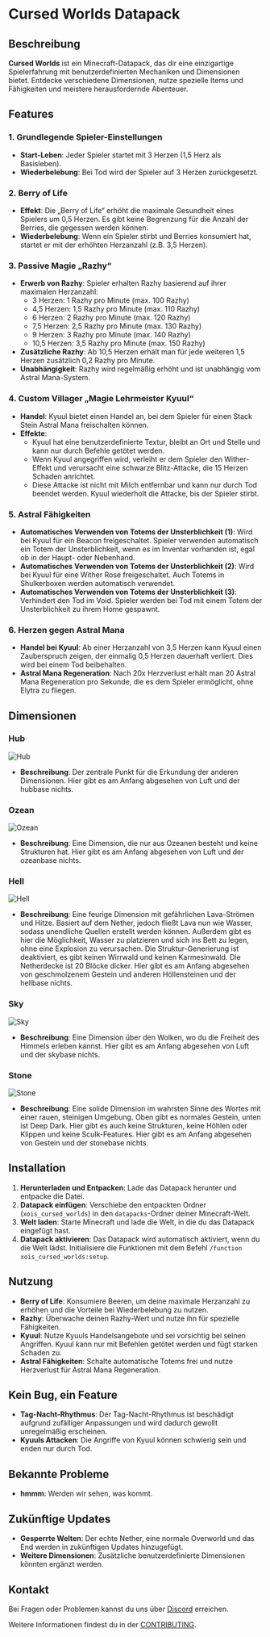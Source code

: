 # Cursed Worlds Datapack

## Beschreibung

**Cursed Worlds** ist ein Minecraft-Datapack, das dir eine einzigartige Spielerfahrung mit benutzerdefinierten Mechaniken und Dimensionen bietet. Entdecke verschiedene Dimensionen, nutze spezielle Items und Fähigkeiten und meistere herausfordernde Abenteuer.

## Features

### 1. Grundlegende Spieler-Einstellungen
- **Start-Leben**: Jeder Spieler startet mit 3 Herzen (1,5 Herz als Basisleben).
- **Wiederbelebung**: Bei Tod wird der Spieler auf 3 Herzen zurückgesetzt.

### 2. Berry of Life
- **Effekt**: Die „Berry of Life“ erhöht die maximale Gesundheit eines Spielers um 0,5 Herzen. Es gibt keine Begrenzung für die Anzahl der Berries, die gegessen werden können.
- **Wiederbelebung**: Wenn ein Spieler stirbt und Berries konsumiert hat, startet er mit der erhöhten Herzanzahl (z.B. 3,5 Herzen).

### 3. Passive Magie „Razhy“
- **Erwerb von Razhy**: Spieler erhalten Razhy basierend auf ihrer maximalen Herzanzahl:
  - 3 Herzen: 1 Razhy pro Minute (max. 100 Razhy)
  - 4,5 Herzen: 1,5 Razhy pro Minute (max. 110 Razhy)
  - 6 Herzen: 2 Razhy pro Minute (max. 120 Razhy)
  - 7,5 Herzen: 2,5 Razhy pro Minute (max. 130 Razhy)
  - 9 Herzen: 3 Razhy pro Minute (max. 140 Razhy)
  - 10,5 Herzen: 3,5 Razhy pro Minute (max. 150 Razhy)
- **Zusätzliche Razhy**: Ab 10,5 Herzen erhält man für jede weiteren 1,5 Herzen zusätzlich 0,2 Razhy pro Minute.
- **Unabhängigkeit**: Razhy wird regelmäßig erhöht und ist unabhängig vom Astral Mana-System.

### 4. Custom Villager „Magie Lehrmeister Kyuul“
- **Handel**: Kyuul bietet einen Handel an, bei dem Spieler für einen Stack Stein Astral Mana freischalten können.
- **Effekte**:
  - Kyuul hat eine benutzerdefinierte Textur, bleibt an Ort und Stelle und kann nur durch Befehle getötet werden.
  - Wenn Kyuul angegriffen wird, verleiht er dem Spieler den Wither-Effekt und verursacht eine schwarze Blitz-Attacke, die 15 Herzen Schaden anrichtet.
  - Diese Attacke ist nicht mit Milch entfernbar und kann nur durch Tod beendet werden. Kyuul wiederholt die Attacke, bis der Spieler stirbt.

### 5. Astral Fähigkeiten
- **Automatisches Verwenden von Totems der Unsterblichkeit (1)**: Wird bei Kyuul für ein Beacon freigeschaltet. Spieler verwenden automatisch ein Totem der Unsterblichkeit, wenn es im Inventar vorhanden ist, egal ob in der Haupt- oder Nebenhand.
- **Automatisches Verwenden von Totems der Unsterblichkeit (2)**: Wird bei Kyuul für eine Wither Rose freigeschaltet. Auch Totems in Shulkerboxen werden automatisch verwendet.
- **Automatisches Verwenden von Totems der Unsterblichkeit (3)**: Verhindert den Tod im Void. Spieler werden bei Tod mit einem Totem der Unsterblichkeit zu ihrem Home gespawnt.

### 6. Herzen gegen Astral Mana
- **Handel bei Kyuul**: Ab einer Herzanzahl von 3,5 Herzen kann Kyuul einen Zauberspruch zeigen, der einmalig 0,5 Herzen dauerhaft verliert. Dies wird bei einem Tod beibehalten.
- **Astral Mana Regeneration**: Nach 20x Herzverlust erhält man 20 Astral Mana Regeneration pro Sekunde, die es dem Spieler ermöglicht, ohne Elytra zu fliegen.

## Dimensionen

### Hub
![Hub](https://static.wikia.nocookie.net/minecraft_de_gamepedia/images/6/6a/Canvas_32-2_5.png/revision/latest?cb=20220830124207)
- **Beschreibung**: Der zentrale Punkt für die Erkundung der anderen Dimensionen. Hier gibt es am Anfang abgesehen von Luft und der hubbase nichts.

### Ozean
![Ozean](https://static.wikia.nocookie.net/minecraft_de_gamepedia/images/d/d7/Gem%C3%A4lde_Wasser.png/revision/latest?cb=20220830114934)
- **Beschreibung**: Eine Dimension, die nur aus Ozeanen besteht und keine Strukturen hat. Hier gibt es am Anfang abgesehen von Luft und der ozeanbase nichts.

### Hell
![Hell](https://static.wikia.nocookie.net/minecraft_de_gamepedia/images/b/b5/Gem%C3%A4lde_Feuer.png/revision/latest?cb=20220830114921)
- **Beschreibung**: Eine feurige Dimension mit gefährlichen Lava-Strömen und Hitze. Basiert auf dem Nether, jedoch fließt Lava nun wie Wasser, sodass unendliche Quellen erstellt werden können. Außerdem gibt es hier die Möglichkeit, Wasser zu platzieren und sich ins Bett zu legen, ohne eine Explosion zu verursachen. Die Struktur-Generierung ist deaktiviert, es gibt keinen Wirrwald und keinen Karmesinwald. Die Netherdecke ist 20 Blöcke dicker. Hier gibt es am Anfang abgesehen von geschmolzenem Gestein und anderen Höllensteinen und der hellbase nichts.

### Sky
![Sky](https://static.wikia.nocookie.net/minecraft_de_gamepedia/images/4/49/Gem%C3%A4lde_Luft.png/revision/latest?cb=20220830114941)
- **Beschreibung**: Eine Dimension über den Wolken, wo du die Freiheit des Himmels erleben kannst. Hier gibt es am Anfang abgesehen von Luft und der skybase nichts.

### Stone
![Stone](https://static.wikia.nocookie.net/minecraft_de_gamepedia/images/f/fb/Gem%C3%A4lde_Erde.png/revision/latest?cb=20220830114913)
- **Beschreibung**: Eine solide Dimension im wahrsten Sinne des Wortes mit einer rauen, steinigen Umgebung. Oben gibt es normales Gestein, unten ist Deep Dark. Hier gibt es auch keine Strukturen, keine Höhlen oder Klippen und keine Sculk-Features. Hier gibt es am Anfang abgesehen von Gestein und der stonebase nichts.

## Installation

1. **Herunterladen und Entpacken**: Lade das Datapack herunter und entpacke die Datei.
2. **Datapack einfügen**: Verschiebe den entpackten Ordner (`xois_cursed_worlds`) in den `datapacks`-Ordner deiner Minecraft-Welt.
3. **Welt laden**: Starte Minecraft und lade die Welt, in die du das Datapack eingefügt hast.
4. **Datapack aktivieren**: Das Datapack wird automatisch aktiviert, wenn du die Welt lädst. Initialisiere die Funktionen mit dem Befehl `/function xois_cursed_worlds:setup`.

## Nutzung

- **Berry of Life**: Konsumiere Beeren, um deine maximale Herzanzahl zu erhöhen und die Vorteile bei Wiederbelebung zu nutzen.
- **Razhy**: Überwache deinen Razhy-Wert und nutze ihn für spezielle Fähigkeiten.
- **Kyuul**: Nutze Kyuuls Handelsangebote und sei vorsichtig bei seinen Angriffen. Kyuul kann nur mit Befehlen getötet werden und fügt starken Schaden zu.
- **Astral Fähigkeiten**: Schalte automatische Totems frei und nutze Herzverlust für Astral Mana Regeneration.

## Kein Bug, ein Feature

- **Tag-Nacht-Rhythmus**: Der Tag-Nacht-Rhythmus ist beschädigt aufgrund zufälliger Anpassungen und wird dadurch gewollt unregelmäßig erscheinen.
- **Kyuuls Attacken**: Die Angriffe von Kyuul können schwierig sein und enden nur durch Tod.

## Bekannte Probleme

- **hmmm**: Werden wir sehen, was kommt.

## Zukünftige Updates

- **Gesperrte Welten**: Der echte Nether, eine normale Overworld und das End werden in zukünftigen Updates hinzugefügt.
- **Weitere Dimensionen**: Zusätzliche benutzerdefinierte Dimensionen könnten ergänzt werden.

## Kontakt

Bei Fragen oder Problemen kannst du uns über [Discord](https://discord.gg/BbcURrCb) erreichen.

Weitere Informationen findest du in der [CONTRIBUTING](https://github.com/McCursedWorld/McCursedWorld/blob/main/CONTRIBUTING.md). 